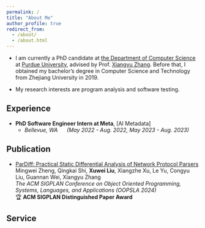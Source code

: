 ```yaml
---
permalink: /
title: "About Me"
author_profile: true
redirect_from: 
  - /about/
  - /about.html
---
```



- I am currently a PhD candidate at [the Department of Computer Science](https://www.cs.purdue.edu/) at [Purdue University](https://www.purdue.edu/), advised by Prof. [Xiangyu Zhang]([#](https://www.cs.purdue.edu/homes/xyzhang/)). Before that, I obtained my bachelor’s degree in Computer Science and Technology from Zhejiang University in 2019.

- My research interests are program analysis and software testing.

## Experience

- **PhD Software Engineer Intern at Meta**, [AI Metadata]
  - _Bellevue, WA_  &nbsp;&nbsp;&nbsp;&nbsp; _(May 2022 - Aug. 2022, May 2023 - Aug. 2023)_

## Publication

- [ParDiff: Practical Static Differential Analysis of Network Protocol Parsers](#)  
  Mingwei Zheng, Qingkai Shi, **Xuwei Liu**, Xiangzhe Xu, Le Yu, Congyu Liu, Guannan Wei, Xiangyu Zhang  
  _The ACM SIGPLAN Conference on Object Oriented Programming, Systems, Languages, and Applications (OOPSLA 2024)_  
  🏆 **ACM SIGPLAN Distinguished Paper Award**
  
## Service
